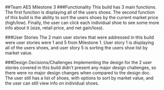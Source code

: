 ##Team AES Milestone 3
###Functionality
This build has 3 main functions. The first function is displaying all of the users shoes. The second function of this build is the ability to sort the users shoes by the current market price (high/low). Finally, the user can click each individual shoe to see some more info about it (size, retail price, and net gain/loss).

###User Stories
The 2 main user stories that were addressed in this build were user stories were 1 and 5 from Milestone 1. User story 1 is displaying all of the users shoes, and user story 5 is sorting the users shoe list by market value.

###Design Decisions/Challenges
Implementing the design for the 2 user stories covered in this build didn't present any major design challenges, so there were no major design changes when compared to the design doc. The user still has a list of shoes, with options to sort by market value, and the user can still view info on individual shoes.

